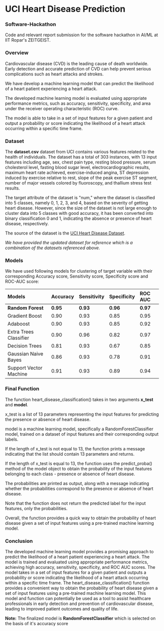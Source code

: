 
# UCI Heart Disease Prediction

### Software-Hackathon
Code and relevant report submission for the software hackathon in AI/ML at IIT Ropar's ZEITGEIST.

### Overview
Cardiovascular disease (CVD) is the leading cause of death worldwide. Early detection and accurate prediction of CVD can help prevent serious complications such as heart attacks and strokes.

We have  develop a machine learning model that can predict the likelihood of a heart patient experiencing a heart attack.

The developed machine learning model is evaluated using appropriate performance metrics, such as accuracy, sensitivity, specificity, and area under the receiver operating characteristic (ROC) curve.

The model is able to take in a set of input features for a given patient and output a probability or score indicating the likelihood of a heart attack occurring within a specific time frame.

### Dataset
The **dataset.csv** dataset from UCI contains various features related to the health of individuals. The dataset has a total of 303 instances, with 13 input features including age, sex, chest pain type, resting blood pressure, serum cholesterol level, fasting blood sugar level, electrocardiographic results, maximum heart rate achieved, exercise-induced angina, ST depression induced by exercise relative to rest, slope of the peak exercise ST segment, number of major vessels colored by fluoroscopy, and thallium stress test results.

The target attribute of the dataset is "num," where the dataset is classified into 5 classes, namely 0, 1, 2, 3, and 4, based on the severity of getting heart disease. However, since the size of the dataset is not large enough to cluster data into 5 classes with good accuracy, it has been converted into binary classification 0 and 1, indicating the absence or presence of heart disease, respectively.

The source of the dataset is the [UCI Heart Disease Dataset](https://archive.ics.uci.edu/ml/datasets/heart+Disease).

*We have provided the updated dataset for reference which is a combination of the datasets referenced above.*

### Models

We have used following models for clustering of target variable with their corresponding Accuracy score, Sensitivity score, Specificity score and ROC-AUC score:

| Models            | Accuracy | Sensitivity | Specificity |  ROC AUC |
| :--------------   | :------- | :-------    |:----------  |:-------|
| **Random Forest**    | **0.95** |   **0.93** | **0.96** | **0.97**|
| Gradient Boost    | 0.90 |   0.93  | 0.85 | 0.95|
|Adaboost           | 0.90 |   0.93  | 0.85 | 0.92|
|Extra Trees Classifier| 0.90 | 0.96 | 0.82 | 0.97|
|Decision Trees     | 0.81 | 0.93 | 0.67 | 0.85|
|Gaussian Naive Bayes| 0.86 | 0.93 | 0.78 | 0.91 |
|Support Vector Machine| 0.91 | 0.93 | 0.89 | 0.94 |


### Final Function
The function heart_disease_classification() takes in two arguments **x_test** and **model**.

x_test is a list of 13 parameters representing the input features for predicting the presence or absence of heart disease.

model is a machine learning model, specifically a RandomForestClassifier model, trained on a dataset of input features and their corresponding output labels.

If the length of x_test is not equal to 13, the function prints a message indicating that the list should contain 13 parameters and returns.

If the length of x_test is equal to 13, the function uses the predict_proba() method of the model object to obtain the probability of the input features belonging to each class - presence or absence of heart disease.

The probabilities are printed as output, along with a message indicating whether the probabilities correspond to the presence or absence of heart disease.

Note that the function does not return the predicted label for the input features, only the probabilities.

Overall, the function provides a quick way to obtain the probability of heart disease given a set of input features using a pre-trained machine learning model.

### Conclusion
The developed machine learning model provides a promising approach to predict the likelihood of a heart patient experiencing a heart attack. The model is trained and evaluated using appropriate performance metrics, achieving high accuracy, sensitivity, specificity, and ROC AUC scores. The model takes in a set of input features for a given patient and outputs a probability or score indicating the likelihood of a heart attack occurring within a specific time frame. The heart_disease_classification() function provides a convenient way to obtain the probability of heart disease given a set of input features using a pre-trained machine learning model. This model and function can potentially be used as a tool to assist healthcare professionals in early detection and prevention of cardiovascular disease, leading to improved patient outcomes and quality of life.

**Note:** The finalized model is **RandomForestClassifier** which is selected on the basis of it's accuracy score
